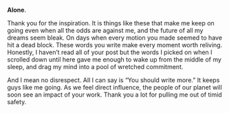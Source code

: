 **Alone**.

Thank you for the inspiration. It is things like these that make me keep on going even when all the odds are against me, and the future of all my dreams seem bleak. On days when every motion you made seemed to have hit a dead block. These words you write make every moment worth reliving. Honestly, I haven’t read all of your post but the words I picked on when I scrolled down until here gave me enough to wake up from the middle of my sleep, and drag my mind into a pool of wretched commitment.

And I mean no disrespect. All I can say is “You should write more.” It keeps guys like me going. As we feel direct influence, the people of our planet will soon see an impact of your work. Thank you a lot for pulling me out of timid safety.
